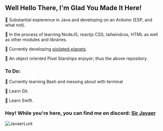 ## Well Hello There, I'm Glad You Made It Here!  
🔹 Substantial expierence in Java and developing on an Arduino (ESP, and what not). 

🔹 In the process of learning NodeJS, reactjs CSS, tailwindcss, HTML as well as other modules and libraries.

🔹 Currently developing [pixilated-planets](https://github.com/Sir-Javaer/pixelated-planets). 

🔹 An object oriented Pixel Starships enjoyer; thus the above repository. 

### To Do:
💠 Currently learning Bash and messing about with terminal

🔸 Learn Git. 

🔸 Learn Swift. 

### Hey! While you're here, you can find me on discord: [Sir Javaer](https://discord.com/users/899361559208427533)
![JavaerLurk](https://user-images.githubusercontent.com/94320472/201533524-e65cc551-2c8b-41cf-ac32-dab4edfe1386.png)
